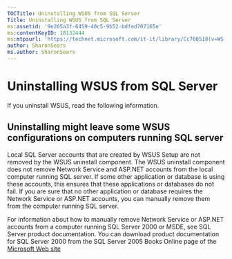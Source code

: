 ```yaml
---
TOCTitle: Uninstalling WSUS from SQL Server
Title: Uninstalling WSUS from SQL Server
ms:assetid: '9e205a3f-6459-40c5-9b52-bdfed707165e'
ms:contentKeyID: 18132444
ms:mtpsurl: 'https://technet.microsoft.com/it-it/library/Cc708518(v=WS.10)'
author: SharonSears
ms.author: SharonSears
---
```


Uninstalling WSUS from SQL Server
=================================

If you uninstall WSUS, read the following information.

Uninstalling might leave some WSUS configurations on computers running SQL server
---------------------------------------------------------------------------------

Local SQL Server accounts that are created by WSUS Setup are not removed by the WSUS uninstall component. The WSUS uninstall component does not remove Network Service and ASP.NET accounts from the local computer running SQL server. If some other application or database is using these accounts, this ensures that these applications or databases do not fail. If you are sure that no other application or database requires the Network Service or ASP.NET accounts, you can manually remove them from the computer running SQL server.

For information about how to manually remove Network Service or ASP.NET accounts from a computer running SQL Server 2000 or MSDE, see SQL Server product documentation. You can download product documentation for SQL Server 2000 from the SQL Server 2005 Books Online page of the [Microsoft Web site](http://technet.microsoft.com/en-us/library/ms130214.aspx)
